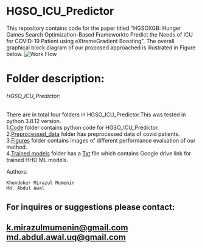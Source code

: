 # HGSO_ICU_Predictor
This repository contains code for the paper titled "HGSOXGB: Hunger Games Search Optimization-Based Frameworkto Predict the Needs of ICU for COVID-19 Patient using eXtremeGradient Boosting". The overall graphical block diagram of our proposed approached is illustrated in Figure below.
![Work Flow](https://github.com/MIrazul29/HGSO_ICU_Predictor/assets/81968951/d768d9aa-65cb-4c68-8ac9-5feb08be9de8)

# Folder description:
######  HGSO_ICU_Predictor: 
There are in total four folders in HGSO_ICU_Predictor.This was tested in python  3.8.12 version.<br />
1.[Code](https://github.com/genos29/HGSO_ICU_Predictor/tree/main/Code) folder contains python code for HGSO_ICU_Predictor. <br />
2.[Preprocessed_data](https://github.com/genos29/HGSO_ICU_Predictor/tree/main/Preprocessed_data) folder has preprocessed data of covid patients.<br />
3.[Figures](https://github.com/genos29/HGSO_ICU_Predictor/tree/main/Figures) folder contains images of different performance evaluation of our method. <br />
4.[Trained models](https://github.com/genos29/HGSO_ICU_Predictor/tree/main/Trained_models) folder has a [Txt](https://github.com/genos29/HGSO_ICU_Predictor/blob/main/Trained_models/trained_models_link.txt) file which contains Google drive link for trained HHO ML models.



 Authors:
 ```
Khondoker Mirazul Mumenin
Md. Abdul Awal
```
For inquires or suggestions please contact:
---
k.mirazulmumenin@gmail.com
md.abdul.awal.uq@gmail.com
---
